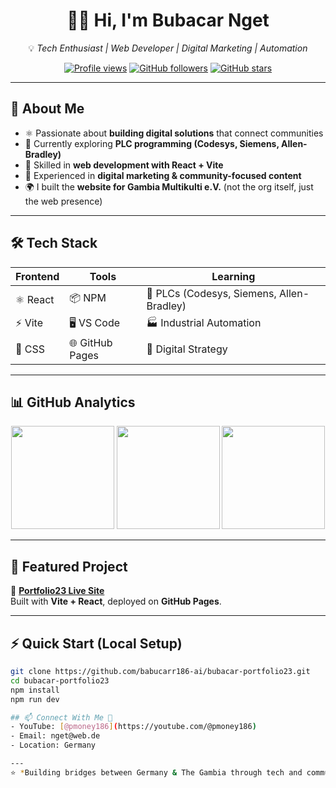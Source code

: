 <div align="center">

# 👋🏾 Hi, I'm **Bubacar Nget**  

💡 *Tech Enthusiast | Web Developer | Digital Marketing | Automation*  

[![Profile views](https://komarev.com/ghpvc/?username=babucarr186-ai&label=Profile%20views&color=blueviolet)](https://github.com/babucarr186-ai)
[![GitHub followers](https://img.shields.io/github/followers/babucarr186-ai?style=social)](https://github.com/babucarr186-ai?tab=followers)
[![GitHub stars](https://img.shields.io/github/stars/babucarr186-ai?affiliations=OWNER&style=social)](https://github.com/babucarr186-ai?tab=repositories)

</div>

---

## 🚀 About Me  
- ⚛️ Passionate about **building digital solutions** that connect communities  
- 🌱 Currently exploring **PLC programming (Codesys, Siemens, Allen-Bradley)**  
- 🎨 Skilled in **web development with React + Vite**  
- 💼 Experienced in **digital marketing & community-focused content**  
- 🌍 I built the **website for Gambia Multikulti e.V.** (not the org itself, just the web presence)  

---

## 🛠 Tech Stack  

<div align="center">

| Frontend | Tools | Learning |
|----------|-------|----------|
| ⚛️ React | 📦 NPM | 🔌 PLCs (Codesys, Siemens, Allen-Bradley) |
| ⚡ Vite  | 🖥️ VS Code | 🏭 Industrial Automation |
| 🎨 CSS   | 🌐 GitHub Pages | 🚀 Digital Strategy |

</div>

---

## 📊 GitHub Analytics  

<div align="center">

<img src="https://github-readme-stats.vercel.app/api?username=babucarr186-ai&show_icons=true&theme=radical" height="165" />  
<img src="https://github-readme-streak-stats.herokuapp.com/?user=babucarr186-ai&theme=radical" height="165" />  
<img src="https://github-readme-stats.vercel.app/api/top-langs/?username=babucarr186-ai&layout=compact&theme=radical" height="165" />

</div>

---

## 🔗 Featured Project  
📌 **[Portfolio23 Live Site](https://babucarr186-ai.github.io/bubacar-portfolio23/)**  
Built with **Vite + React**, deployed on **GitHub Pages**.

---

## ⚡ Quick Start (Local Setup)  

```bash
git clone https://github.com/babucarr186-ai/bubacar-portfolio23.git
cd bubacar-portfolio23
npm install
npm run dev

## 📫 Connect With Me 🤝 
- YouTube: [@pmoney186](https://youtube.com/@pmoney186)  
- Email: nget@web.de  
- Location: Germany

---
⭐️ *Building bridges between Germany & The Gambia through tech and community*
